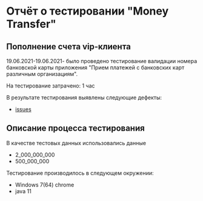 # Отчёт о тестировании "Money Transfer"


## Пополнение счета vip-клиента

19.06.2021-19.06.2021-  было проведено тестирование валидации номера банковской карты приложения "Прием платежей с банковских карт различным организациям".

На тестирование затрачено: 1 час

В результате тестирования выявлены следующие дефекты:
* [issues](https://github.com/AlexG0R/java_dz_2.1/issues/1)


## Описание процесса тестирования

В качестве тестовых данных использовались данные 
* 2_000_000_000
* 500_000_000


Тестирование производилось в следующем окружении:
* Windows 7(64) chrome
* java 11
